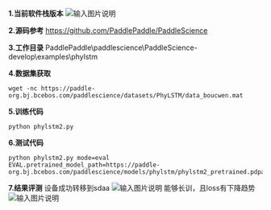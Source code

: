 **1.当前软件栈版本** 
![输入图片说明](https://foruda.gitee.com/images/1738900795709577351/8c234fbd_12173785.png "0f53ba650978b265cfb5091f991df07.png")

 **2.源码参考** 
https://github.com/PaddlePaddle/PaddleScience

 **3.工作目录** 
PaddlePaddle\paddlescience\PaddleScience-develop\examples\phylstm

 **4.数据集获取** 

```
wget -nc https://paddle-org.bj.bcebos.com/paddlescience/datasets/PhyLSTM/data_boucwen.mat

```

 **5.训练代码** 

```
python phylstm2.py

```
 **6.测试代码** 

```
python phylstm2.py mode=eval EVAL.pretrained_model_path=https://paddle-org.bj.bcebos.com/paddlescience/models/phylstm/phylstm2_pretrained.pdparams

```
 **7.结果评测** 
设备成功转移到sdaa
![输入图片说明](https://foruda.gitee.com/images/1738899112998438859/9987f292_12173785.png "0e678ffe81ca8da6fe54f4001f76873.png")
能够长训，且loss有下降趋势
![输入图片说明](https://foruda.gitee.com/images/1739006050547430298/5a3ebc90_12173785.png "eb2cf7ed9a6d18e81eeb82acdee3e76.png")